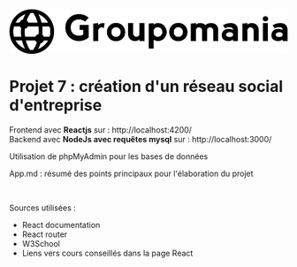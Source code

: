 <img src="https://github.com/Gwenishere/OC-P7/blob/main/frontend/src/assets/images/icon-left-font-monochrome-black.svg">
<h1>Projet 7 : création d'un réseau social d'entreprise</h1>
<p>
  Frontend avec <strong>Reactjs</strong> sur : http://localhost:4200/ <br>
  Backend avec <strong>NodeJs avec requêtes mysql</strong> sur : http://localhost:3000/
  </p>
  <p>Utilisation de phpMyAdmin pour les bases de données</p>
  
  <p>App.md : résumé des points principaux pour l'élaboration du projet</p>
  <br>
  <p>Sources utilisées :</p>
  <ul>
  <li>React documentation</li>
  <li>React router</li>
  <li>W3School</li>
  <li>Liens vers cours conseillés dans la page React</li>
